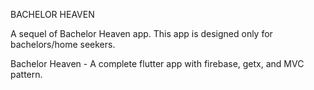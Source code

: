 BACHELOR HEAVEN

A sequel of Bachelor Heaven app. This app is designed only for bachelors/home seekers.

Bachelor Heaven - A complete flutter app with firebase, getx, and MVC pattern.
